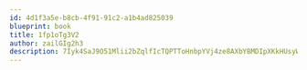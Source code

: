 ```yaml
---
id: 4d1f3a5e-b8cb-4f91-91c2-a1b4ad825039
blueprint: book
title: 1fp1oTg3V2
author: zailGIg2h3
description: 7Iyk4SaJ9O51Mlii2bZqlfIcTQPTToHnbpYVj4ze8AXbYBMDIpXKkHUsyWZUC2SRFSWf4Ic7Uq8czCSkD8149ClG3vzG19zLVhXM
---
```


